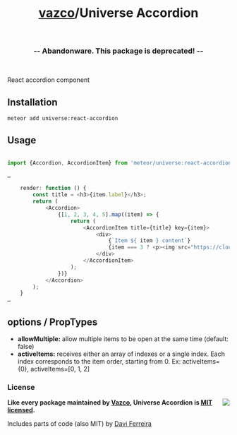 <h1 align="center">
    <a href="https://github.com/vazco">vazco</a>/Universe Accordion
</h1>

&nbsp;

<h3 align="center">
  -- Abandonware. This package is deprecated! --
</h3>

&nbsp;

React accordion component

## Installation

```sh
meteor add universe:react-accordion
```

## Usage

```javascript

import {Accordion, AccordionItem} from 'meteor/universe:react-accordion';

…

	render: function () {
	    const title = <h3>{item.label}</h3>;
		return (
			<Accordion>
				{[1, 2, 3, 4, 5].map((item) => {
					return (
						<AccordionItem title={title} key={item}>
							<div>
								{`Item ${ item } content`}
								{item === 3 ? <p><img src="https://cloud.githubusercontent.com/assets/38787/8015584/2883817e-0bda-11e5-9662-b7daf40e8c27.gif" /></p> : null}
							</div>
						</AccordionItem>
					);
				})}
			</Accordion>
		);
	}
…
```

## options / PropTypes

* **allowMultiple:** allow multiple items to be open at the same time (default: false)
* **activeItems:** receives either an array of indexes or a single index. Each index corresponds to the item order, starting from 0. Ex: activeItems={0}, activeItems=[0, 1, 2]

### License

<img src="https://vazco.eu/banner.png" align="right">

**Like every package maintained by [Vazco](https://vazco.eu/), Universe Accordion is [MIT licensed](https://github.com/vazco/uniforms/blob/master/LICENSE).**

Includes parts of code (also MIT) by [Davi Ferreira](http://www.daviferreira.com/)
